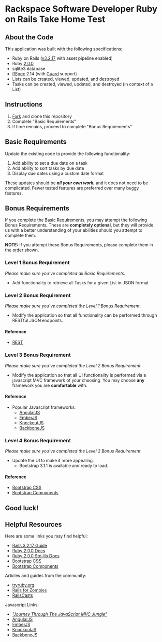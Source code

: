 # Rackspace Software Developer Ruby on Rails Take Home Test

## About the Code
This application was built with the following specifications:

* Ruby on Rails ([v3.2.17](http://guides.rubyonrails.org/v3.2.17/) with asset pipeline enabled)
* Ruby [2.0.0](http://ruby-doc.org/core-2.0.0/)
* sqlite3 database
* [RSpec](http://rspec.info/) 2.14 (with [Guard](http://guardgem.org/) support)
* Lists can be created, viewed, updated, and destroyed
* Tasks can be created, viewed, updated, and destroyed (in context of a List)

## Instructions
1. [Fork](https://help.github.com/articles/fork-a-repo) and clone this repository
2. Complete "Basic Requirements"
3. If time remains, proceed to complete "Bonus Requirements"

## Basic Requirements
Update the existing code to provide the following functionality:

1. Add ability to set a due date on a task
2. Add ability to sort tasks by due date
3. Display due dates using a custom date format

These updates should be **_all your own work_**, and it does not need to be complicated.  Fewer tested features are preferred over many buggy features.


## Bonus Requirements
If you complete the Basic Requirements, you may attempt the following Bonus Requirements.  These are **completely optional**, but they will provide us with a better understanding of your abilities should you attempt to complete them.

**NOTE:** If you attempt these Bonus Requirements, please complete them in the order shown.


### Level 1 Bonus Requirement
_Please make sure you've completed all Basic Requirements._

* Add functionality to retrieve all Tasks for a given List in JSON format


### Level 2 Bonus Requirement
_Please make sure you've completed the Level 1 Bonus Requirement._

* Modify the application so that all functionality can be performed through RESTful JSON endpoints.

#### Reference
* [REST](http://en.wikipedia.org/wiki/Representational_state_transfer)


### Level 3 Bonus Requirement
_Please make sure you've completed the Level 2 Bonus Requirement._

* Modify the application so that all UI functionality is performed via a javascript MVC framework of your choosing.  You may choose **any** framework you are **comfortable** with.
	
#### Reference
* Popular Javascript frameworks:
	* [AngularJS](http://angularjs.org/)
	* [EmberJS](http://emberjs.com/)
	* [KnockoutJS](http://knockoutjs.com/)
	* [BackboneJS](http://backbonejs.org/)


### Level 4 Bonus Requirement
_Please make sure you've completed the Level 3 Bonus Requirement._

* Update the UI to make it more appealing.
	* Bootstrap 3.1.1 is available and ready to load.

#### Reference
* [Bootstrap CSS](http://getbootstrap.com/css/)
* [Bootstrap Components](http://getbootstrap.com/components/)


## Good luck!


## Helpful Resources

Here are some links you may find helpful:

* [Rails 3.2.17 Guide](http://guides.rubyonrails.org/v3.2.17/)
* [Ruby 2.0.0 Docs](http://ruby-doc.org/core-2.0.0/)
* [Ruby 2.0.0 Std-lib Docs](http://ruby-doc.org/stdlib-2.0.0/)
* [Bootstrap CSS](http://getbootstrap.com/css/)
* [Bootstrap Components](http://getbootstrap.com/components/)

Articles and guides from the community:

* [tryruby.org](http://tryruby.org)
* [Rails for Zombies](http://railsforzombies.org/)
* [RailsCasts](http://railscasts.com/)

Javascript Links:

* [_"Journey Through The JavaScript MVC Jungle"_](http://coding.smashingmagazine.com/2012/07/27/journey-through-the-javascript-mvc-jungle/)
* [AngularJS](http://angularjs.org/)
* [EmberJS](http://emberjs.com/)
* [KnockoutJS](http://knockoutjs.com/)
* [BackboneJS](http://backbonejs.org/)
